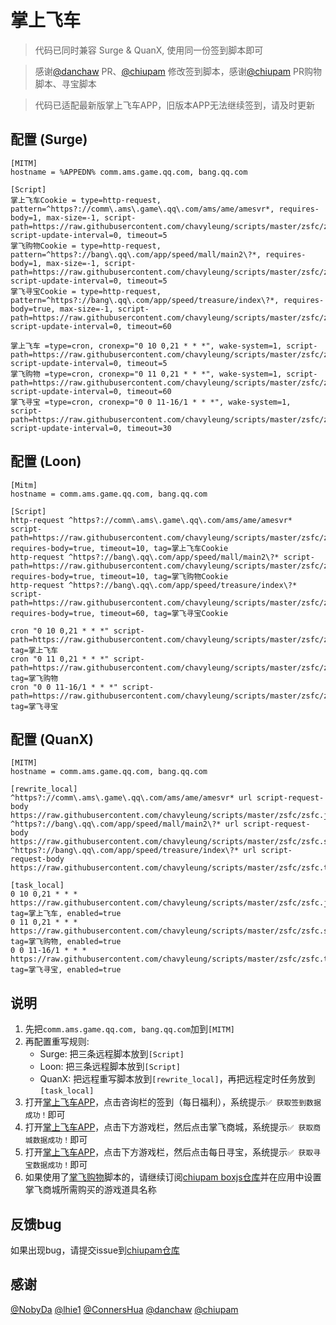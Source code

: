 # 掌上飞车

> 代码已同时兼容 Surge & QuanX, 使用同一份签到脚本即可

> 感谢[@danchaw](https://github.com/danchaw) PR、[@chiupam](https://github.com/chiupam) 修改签到脚本，感谢[@chiupam](https://github.com/chiupam) PR购物脚本、寻宝脚本

> 代码已适配最新版掌上飞车APP，旧版本APP无法继续签到，请及时更新

## 配置 (Surge)
```properties
[MITM]
hostname = %APPEDN% comm.ams.game.qq.com, bang.qq.com

[Script]
掌上飞车Cookie = type=http-request, pattern=^https?://comm\.ams\.game\.qq\.com/ams/ame/amesvr*, requires-body=1, max-size=-1, script-path=https://raw.githubusercontent.com/chavyleung/scripts/master/zsfc/zsfc.js, script-update-interval=0, timeout=5
掌飞购物Cookie = type=http-request, pattern=^https?://bang\.qq\.com/app/speed/mall/main2\?*, requires-body=1, max-size=-1, script-path=https://raw.githubusercontent.com/chavyleung/scripts/master/zsfc/zsfc.shop.js, script-update-interval=0, timeout=5
掌飞寻宝Cookie = type=http-request, pattern=^https?://bang\.qq\.com/app/speed/treasure/index\?*, requires-body=true, max-size=-1, script-path=https://raw.githubusercontent.com/chavyleung/scripts/master/zsfc/zsfc.treasure.js, script-update-interval=0, timeout=60

掌上飞车 =type=cron, cronexp="0 10 0,21 * * *", wake-system=1, script-path=https://raw.githubusercontent.com/chavyleung/scripts/master/zsfc/zsfc.js, script-update-interval=0, timeout=5
掌飞购物 =type=cron, cronexp="0 11 0,21 * * *", wake-system=1, script-path=https://raw.githubusercontent.com/chavyleung/scripts/master/zsfc/zsfc.shop.js, script-update-interval=0, timeout=60
掌飞寻宝 =type=cron, cronexp="0 0 11-16/1 * * *", wake-system=1, script-path=https://raw.githubusercontent.com/chavyleung/scripts/master/zsfc/zsfc.treasure.js, script-update-interval=0, timeout=30
```

## 配置 (Loon)
```properties
[Mitm]
hostname = comm.ams.game.qq.com, bang.qq.com

[Script]
http-request ^https?://comm\.ams\.game\.qq\.com/ams/ame/amesvr* script-path=https://raw.githubusercontent.com/chavyleung/scripts/master/zsfc/zsfc.js, requires-body=true, timeout=10, tag=掌上飞车Cookie
http-request ^https?://bang\.qq\.com/app/speed/mall/main2\?* script-path=https://raw.githubusercontent.com/chavyleung/scripts/master/zsfc/zsfc.shop.js, requires-body=true, timeout=10, tag=掌飞购物Cookie
http-request ^https?://bang\.qq\.com/app/speed/treasure/index\?* script-path=https://raw.githubusercontent.com/chavyleung/scripts/master/zsfc/zsfc.treasure.js, requires-body=true, timeout=60, tag=掌飞寻宝Cookie

cron "0 10 0,21 * * *" script-path=https://raw.githubusercontent.com/chavyleung/scripts/master/zsfc/zsfc.js, tag=掌上飞车
cron "0 11 0,21 * * *" script-path=https://raw.githubusercontent.com/chavyleung/scripts/master/zsfc/zsfc.shop.js, tag=掌飞购物
cron "0 0 11-16/1 * * *" script-path=https://raw.githubusercontent.com/chavyleung/scripts/master/zsfc/zsfc.treasure.js, tag=掌飞寻宝
```

## 配置 (QuanX)
```properties
[MITM]
hostname = comm.ams.game.qq.com, bang.qq.com

[rewrite_local]
^https?://comm\.ams\.game\.qq\.com/ams/ame/amesvr* url script-request-body https://raw.githubusercontent.com/chavyleung/scripts/master/zsfc/zsfc.js
^https?://bang\.qq\.com/app/speed/mall/main2\?* url script-request-body https://raw.githubusercontent.com/chavyleung/scripts/master/zsfc/zsfc.shop.js
^https?://bang\.qq\.com/app/speed/treasure/index\?* url script-request-body https://raw.githubusercontent.com/chavyleung/scripts/master/zsfc/zsfc.treasure.js

[task_local]
0 10 0,21 * * * https://raw.githubusercontent.com/chavyleung/scripts/master/zsfc/zsfc.js, tag=掌上飞车, enabled=true
0 11 0,21 * * * https://raw.githubusercontent.com/chavyleung/scripts/master/zsfc/zsfc.shop.js, tag=掌飞购物, enabled=true
0 0 11-16/1 * * * https://raw.githubusercontent.com/chavyleung/scripts/master/zsfc/zsfc.treasure.js, tag=掌飞寻宝, enabled=true
```

## 说明

1. 先把`comm.ams.game.qq.com, bang.qq.com`加到`[MITM]`
2. 再配置重写规则:
   - Surge: 把三条远程脚本放到`[Script]`
   - Loon: 把三条远程脚本放到`[Script]`
   - QuanX: 把远程重写脚本放到`[rewrite_local]`，再把远程定时任务放到`[task_local]`
3. 打开[掌上飞车APP](https://apps.apple.com/cn/app/%E6%8E%8C%E4%B8%8A%E9%A3%9E%E8%BD%A6/id1116903233)，点击咨询栏的签到（每日福利），系统提示`✅ 获取签到数据成功！`即可
4. 打开[掌上飞车APP](https://apps.apple.com/cn/app/%E6%8E%8C%E4%B8%8A%E9%A3%9E%E8%BD%A6/id1116903233)，点击下方游戏栏，然后点击掌飞商城，系统提示`✅ 获取商城数据成功！`即可
5. 打开[掌上飞车APP](https://apps.apple.com/cn/app/%E6%8E%8C%E4%B8%8A%E9%A3%9E%E8%BD%A6/id1116903233)，点击下方游戏栏，然后点击每日寻宝，系统提示`✅ 获取寻宝数据成功！`即可
6. 如果使用了[掌飞购物](https://raw.githubusercontent.com/chavyleung/scripts/master/zsfc/zsfc.shop.js)脚本的，请继续订阅[chiupam boxjs仓库](https://raw.githubusercontent.com/chiupam/surge/main/boxjs/chiupam.boxjs.json)并在应用中设置掌飞商城所需购买的游戏道具名称

## 反馈bug
如果出现bug，请提交issue到[chiupam仓库](https://github.com/chiupam/surge/issues/new)

## 感谢
[@NobyDa](https://github.com/NobyDa)
[@lhie1](https://github.com/lhie1)
[@ConnersHua](https://github.com/ConnersHua)
[@danchaw](https://github.com/danchaw)
[@chiupam](https://github.com/chiupam)
